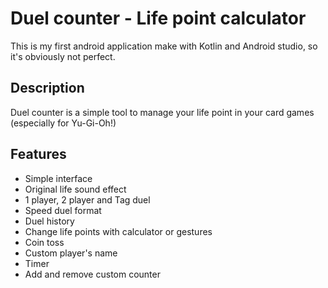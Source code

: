 # Duel counter - Life point calculator

This is my first android application make with Kotlin and Android studio, so it's obviously not perfect.

## Description

Duel counter is a simple tool to manage your life point in your card games (especially for Yu-Gi-Oh!)

## Features

- Simple interface
- Original life sound effect
- 1 player, 2 player and Tag duel
- Speed duel format
- Duel history
- Change life points with calculator or gestures
- Coin toss
- Custom player's name
- Timer
- Add and remove custom counter
